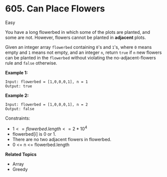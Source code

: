 # 605. Can Place Flowers

Easy

You have a long flowerbed in which some of the plots are planted, and some are not. However, flowers cannot be planted in **adjacent** plots.

Given an integer array `flowerbed` containing `0`'s and `1`'s, where `0` means empty and `1` means not empty, and an integer `n`, return `true` if `n` new flowers can be planted in the `flowerbed` without violating the no-adjacent-flowers rule and `false` otherwise.

 

**Example 1:**
```
Input: flowerbed = [1,0,0,0,1], n = 1
Output: true
```
**Example 2:**
```
Input: flowerbed = [1,0,0,0,1], n = 2
Output: false
 ```

Constraints:

- $1 <= flowerbed.length <= 2 * 10^4$
- flowerbed[i] is 0 or 1.
- There are no two adjacent flowers in flowerbed.
- 0 <= n <= flowerbed.length

**Related Topics**
- Array
- Greedy